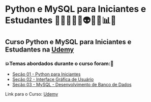 # Python e MySQL para Iniciantes e Estudantes 👩🏻‍💻🤯🤖👽🐍💽📊🎲
## Curso Python e MySQL para Iniciantes e Estudantes na [Udemy](https://www.udemy.com/course/mysql-para-iniciantes/)
### 💥Temas abordados durante o curso foram:🚀
- [Seção 01 - Python para Iniciantes](https://github.com/romulovieira777/Python_e_MySQL_para_Iniciantes_e_Estudantes/tree/main/Secao_01_Python_para_Iniciantes)
- [Seção 02 - Interface Gráfica de Usuário](https://github.com/romulovieira777/Python_e_MySQL_para_Iniciantes_e_Estudantes/tree/main/Secao_02_Interface_Grafica_de_Usuario)
- [Seção 03 - MySQL - Desenvolvimento de Banco de Dados]()

Link para o Curso: [Udemy](https://www.udemy.com/course/mysql-para-iniciantes/)
